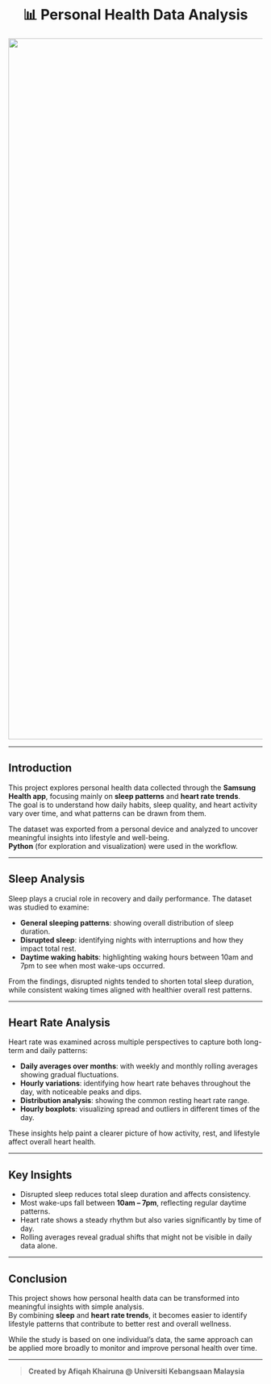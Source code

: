 <h1 align="center">📊 Personal Health Data Analysis</h1>

<p align="center">
<img width="1300" height="1390" alt="image" src="https://github.com/user-attachments/assets/433c3fc1-3566-495e-97d1-660facb1e10d" />
</p>

---

## Introduction  

This project explores personal health data collected through the **Samsung Health app**, focusing mainly on **sleep patterns** and **heart rate trends**.  
The goal is to understand how daily habits, sleep quality, and heart activity vary over time, and what patterns can be drawn from them.  

The dataset was exported from a personal device and analyzed to uncover meaningful insights into lifestyle and well-being.  
**Python** (for exploration and visualization) were used in the workflow. 

---

## Sleep Analysis  

Sleep plays a crucial role in recovery and daily performance. The dataset was studied to examine:  
- **General sleeping patterns**: showing overall distribution of sleep duration.  
- **Disrupted sleep**: identifying nights with interruptions and how they impact total rest.  
- **Daytime waking habits**: highlighting waking hours between 10am and 7pm to see when most wake-ups occurred.  

From the findings, disrupted nights tended to shorten total sleep duration, while consistent waking times aligned with healthier overall rest patterns.  

---

## Heart Rate Analysis  

Heart rate was examined across multiple perspectives to capture both long-term and daily patterns:  
- **Daily averages over months**: with weekly and monthly rolling averages showing gradual fluctuations.  
- **Hourly variations**: identifying how heart rate behaves throughout the day, with noticeable peaks and dips.  
- **Distribution analysis**: showing the common resting heart rate range.  
- **Hourly boxplots**: visualizing spread and outliers in different times of the day.  

These insights help paint a clearer picture of how activity, rest, and lifestyle affect overall heart health.  

---

## Key Insights  

- Disrupted sleep reduces total sleep duration and affects consistency.  
- Most wake-ups fall between **10am – 7pm**, reflecting regular daytime patterns.  
- Heart rate shows a steady rhythm but also varies significantly by time of day.  
- Rolling averages reveal gradual shifts that might not be visible in daily data alone.  

---

## Conclusion  

This project shows how personal health data can be transformed into meaningful insights with simple analysis.  
By combining **sleep** and **heart rate trends**, it becomes easier to identify lifestyle patterns that contribute to better rest and overall wellness.  

While the study is based on one individual’s data, the same approach can be applied more broadly to monitor and improve personal health over time.  

---

> **Created by Afiqah Khairuna @ Universiti Kebangsaan Malaysia**
